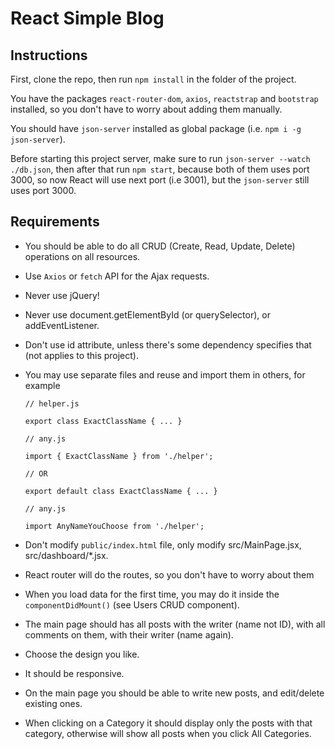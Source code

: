 # React Simple Blog

## Instructions

First, clone the repo, then run `npm install` in the folder of the project.

You have the packages `react-router-dom`, `axios`, `reactstrap` and `bootstrap` installed, so you don't have to worry about adding them manually.

You should have `json-server` installed as global package (i.e. `npm i -g json-server`).

Before starting this project server, make sure to run `json-server --watch ./db.json`, then after that run `npm start`, because both of them uses port 3000, so now React will use next port (i.e 3001), but the `json-server` still uses port 3000.

## Requirements

- You should be able to do all CRUD (Create, Read, Update, Delete) operations on all resources.

- Use `Axios` or `fetch` API for the Ajax requests.

- Never use jQuery!

- Never use document.getElementById (or querySelector), or addEventListener.

- Don't use id attribute, unless there's some dependency specifies that (not applies to this project).

- You may use separate files and reuse and import them in others, for example

      // helper.js

      export class ExactClassName { ... }

      // any.js

      import { ExactClassName } from './helper';

      // OR

      export default class ExactClassName { ... }

      // any.js

      import AnyNameYouChoose from './helper';


- Don't modify `public/index.html` file, only modify src/MainPage.jsx, src/dashboard/*.jsx.

- React router will do the routes, so you don't have to worry about them

- When you load data for the first time, you may do it inside the `componentDidMount()` (see Users CRUD component).

- The main page should has all posts with the writer (name not ID), with all comments on them, with their writer (name again).

- Choose the design you like.

- It should be responsive.

- On the main page you should be able to write new posts, and edit/delete existing ones.

- When clicking on a Category it should display only the posts with that category, otherwise will show all posts when you click All Categories.